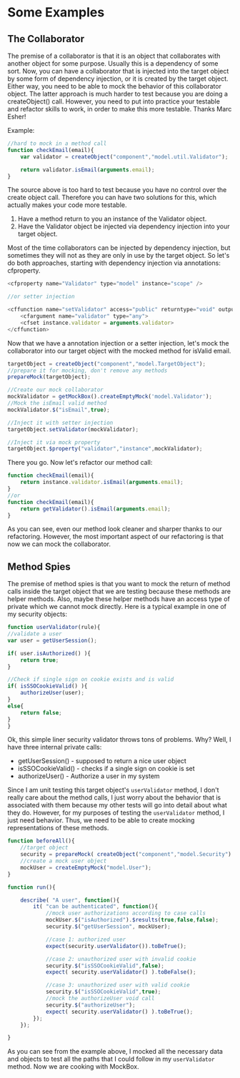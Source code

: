 # Some Examples

## The Collaborator

The premise of a collaborator is that it is an object that collaborates with another object for some purpose. Usually this is a dependency of some sort. Now, you can have a collaborator that is injected into the target object by some form of dependency injection, or it is created by the target object. Either way, you need to be able to mock the behavior of this collaborator object. The latter approach is much harder to test because you are doing a createObject() call. However, you need to put into practice your testable and refactor skills to work, in order to make this more testable. Thanks Marc Esher!

Example:

```javascript
//hard to mock in a method call
function checkEmail(email){
    var validator = createObject("component","model.util.Validator");

    return validator.isEmail(arguments.email);
}
```

The source above is too hard to test because you have no control over the create object call. Therefore you can have two solutions for this, which actually makes your code more testable.

1. Have a method return to you an instance of the Validator object.
2. Have the Validator object be injected via dependency injection into your target object.

Most of the time collaborators can be injected by dependency injection, but sometimes they will not as they are only in use by the target object. So let's do both approaches, starting with dependency injection via annotations: cfproperty.

```javascript
<cfproperty name="Validator" type="model" instance="scope" />

//or setter injection

<cffunction name="setValidator" access="public" returntype="void" output="false">
    <cfargument name="validator" type="any">
    <cfset instance.validator = arguments.validator>
</cffunction>
```

Now that we have a annotation injection or a setter injection, let's mock the collaborator into our target object with the mocked method for isValid email.

```javascript
targetObject = createObject("component","model.TargetObject");
//prepare it for mocking, don't remove any methods
prepareMock(targetObject);

//Create our mock collaborator
mockValidator = getMockBox().createEmptyMock('model.Validator');
//Mock the isEmail valid method
mockValidator.$("isEmail",true);

//Inject it with setter injection
targetObject.setValidator(mockValidator);

//Inject it via mock property
targetObject.$property("validator","instance",mockValidator);
```

There you go. Now let's refactor our method call:

```javascript
function checkEmail(email){
    return instance.validator.isEmail(arguments.email);
}
//or
function checkEmail(email){
    return getValidator().isEmail(arguments.email);
}
```

As you can see, even our method look cleaner and sharper thanks to our refactoring. However, the most important aspect of our refactoring is that now we can mock the collaborator.

## Method Spies

The premise of method spies is that you want to mock the return of method calls inside the target object that we are testing because these methods are helper methods. Also, maybe these helper methods have an access type of private which we cannot mock directly. Here is a typical example in one of my security objects:

```javascript
function userValidator(rule){
//validate a user
var user = getUserSession();

if( user.isAuthorized() ){
    return true;
}

//Check if single sign on cookie exists and is valid
if( isSSOCookieValid() ){
    authorizeUser(user);
}
else{
    return false;
}
}
```

Ok, this simple liner security validator throws tons of problems. Why? Well, I have three internal private calls:

* getUserSession() - supposed to return a nice user object
* isSSOCookieValid() - checks if a single sign on cookie is set
* authorizeUser() - Authorize a user in my system

Since I am unit testing this target object's `userValidator` method, I don't really care about the method calls, I just worry about the behavior that is associated with them because my other tests will go into detail about what they do. However, for my purposes of testing the `userValidator` method, I just need behavior. Thus, we need to be able to create mocking representations of these methods.

```javascript
function beforeAll(){
    //target object
    security = prepareMock( createObject("component","model.Security") );
    //create a mock user object
    mockUser = createEmptyMock("model.User");
}

function run(){

    describe( "A user", function(){
        it( "can be authenticated", function(){
            //mock user authorizations according to case calls
            mockUser.$("isAuthorized").$results(true,false,false);
            security.$("getUserSession", mockUser);

            //case 1: authorized user
            expect(security.userValidator()).toBeTrue();

            //case 2: unauthorized user with invalid cookie
            security.$("isSSOCookieValid",false);
            expect( security.userValidator() ).toBeFalse();

            //case 3: unauthorized user with valid cookie
            security.$("isSSOCookieValid",true);
            //mock the authorizeUser void call
            security.$("authorizeUser");
            expect( security.userValidator() ).toBeTrue();
        });
    });

}
```

As you can see from the example above, I mocked all the necessary data and objects to test all the paths that I could follow in my `userValidator` method. Now we are cooking with MockBox.

